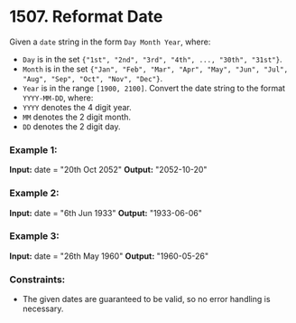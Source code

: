 # 1507. Reformat Date

Given a `date` string in the form `Day Month Year`, where:
- `Day` is in the set `{"1st", "2nd", "3rd", "4th", ..., "30th", "31st"}`.
- `Month` is in the set `{"Jan", "Feb", "Mar", "Apr", "May", "Jun", "Jul", "Aug", "Sep", "Oct", "Nov", "Dec"}`.
- `Year` is in the range `[1900, 2100]`.
Convert the date string to the format `YYYY-MM-DD`, where:
- `YYYY` denotes the 4 digit year.
- `MM` denotes the 2 digit month.
- `DD` denotes the 2 digit day.
 

### Example 1:
**Input:** date = "20th Oct 2052"
**Output:** "2052-10-20"

### Example 2:
**Input:** date = "6th Jun 1933"
**Output:** "1933-06-06"

### Example 3:
**Input:** date = "26th May 1960"
**Output:** "1960-05-26"
 

### Constraints:
- The given dates are guaranteed to be valid, so no error handling is necessary.